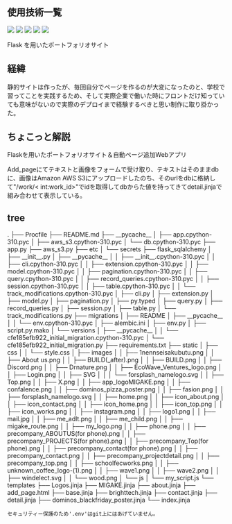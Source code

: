 <div id="top"></div>

## 使用技術一覧

<!-- シールド一覧 -->
<!-- 該当するプロジェクトの中から任意のものを選ぶ-->
<p style="display: inline">
  <!-- バックエンドのフレームワーク一覧 -->
  <img src="https://img.shields.io/badge/-Flask-092E20.svg?logo=flask&style=for-the-badge">
  <!-- バックエンドの言語一覧 -->
  <img src="https://img.shields.io/badge/-Python-F2C63C.svg?logo=python&style=for-the-badge">
  <img src="https://img.shields.io/badge/-JavaScript-F2C63C.svg?logo=javascript&style=for-the-badge">
  <!-- ミドルウェア一覧 -->
  <img src="https://img.shields.io/badge/-Postgresql-4479A1.svg?logo=postgresql&style=for-the-badge&logoColor=white">
  <!-- インフラ一覧 -->
  <img src="https://img.shields.io/badge/-Amazon%20aws%20s3-232F3E.svg?logo=amazons3&style=for-the-badge">
</p>

<!-- プロジェジェクト名 -->
<p style="display: flex, ">
  Flask を用いたポートフォリオサイト
</p>
<!-- 経緯 -->

  ## 経緯

<p>
  静的サイトは作ったが、毎回自分でページを作るのが大変になったのと、学校で習ってことを実践するため、そして実際企業で働いた時にフロントだけ知っていても意味がないので実際のデプロイまで経験するべきと思い制作に取り掛かった。<br>
</p>
<span></span>

<!-- 説明 -->
 ## ちょこっと解説
Flaskを用いたポートフォリオサイト＆自動ページ追加Webアプリ
<p>
  Add_pageにてテキストと画像をフォームで受け取り、テキストはそのままdbに、画像はAmazon AWS S3にアップロードしたのち、そのurlをdbに格納して"/work/< int:work_id>"でidを取得してdbからた値を持ってきてdetail.jinjaで組み合わせて表示している。
</p>

<!-- tree -->
## tree
<p>
  .
├── Procfile
├── README.md
├── __pycache__
│   ├── app.cpython-310.pyc
│   ├── aws_s3.cpython-310.pyc
│   └── db.cpython-310.pyc
├── app.py
├── aws_s3.py
├── etc
│   └── secrets
├── flask_sqlalchemy
│   ├── __init__.py
│   ├── __pycache__
│   │   ├── __init__.cpython-310.pyc
│   │   ├── cli.cpython-310.pyc
│   │   ├── extension.cpython-310.pyc
│   │   ├── model.cpython-310.pyc
│   │   ├── pagination.cpython-310.pyc
│   │   ├── query.cpython-310.pyc
│   │   ├── record_queries.cpython-310.pyc
│   │   ├── session.cpython-310.pyc
│   │   ├── table.cpython-310.pyc
│   │   └── track_modifications.cpython-310.pyc
│   ├── cli.py
│   ├── extension.py
│   ├── model.py
│   ├── pagination.py
│   ├── py.typed
│   ├── query.py
│   ├── record_queries.py
│   ├── session.py
│   ├── table.py
│   └── track_modifications.py
├── migrations
│   ├── README
│   ├── __pycache__
│   │   └── env.cpython-310.pyc
│   ├── alembic.ini
│   ├── env.py
│   ├── script.py.mako
│   └── versions
│       ├── __pycache__
│       │   └── cfe185efb922_initial_migration.cpython-310.pyc
│       └── cfe185efb922_initial_migration.py
├── requirements.txt
├── static
│   ├── css
│   │   └── style.css
│   ├── images
│   │   ├── 1nennseisakubutu.png
│   │   ├── About us.png
│   │   ├── BUILD(_after).png
│   │   ├── BUILD.png
│   │   ├── Discord.png
│   │   ├── Drnature.png
│   │   ├── EcoWave_Ventures_logo.png
│   │   ├── Login.png
│   │   ├── SVG
│   │   │   └── forsplash_namelogo.svg
│   │   ├── Top.png
│   │   ├── X.png
│   │   ├── app_logoMIGAKE.png
│   │   ├── confalence.png
│   │   ├── dominos_pizza_poster.png
│   │   ├── fasion.png
│   │   ├── forsplash_namelogo.svg
│   │   ├── home.png
│   │   ├── icon_about.png
│   │   ├── icon_contact.png
│   │   ├── icon_home.png
│   │   ├── icon_top.png
│   │   ├── icon_works.png
│   │   ├── instagram.png
│   │   ├── logo1.png
│   │   ├── mail.jpg
│   │   ├── me_adlt.png
│   │   ├── me_child.png
│   │   ├── migake_route.png
│   │   ├── my_logo.png
│   │   ├── phone.png
│   │   ├── precompany_ABOUTUS(for phone).png
│   │   ├── precompany_PROJECTS(for phone).png
│   │   ├── precompany_Top(for phone).png
│   │   ├── precompany_contact(for phone).png
│   │   ├── precompany_contact.png
│   │   ├── precompany_projectdetail.png
│   │   ├── precompany_top.png
│   │   ├── schoolfecworks.png
│   │   ├── unknown_coffee_logo-(1).png
│   │   ├── wave1.png
│   │   ├── wave2.png
│   │   ├── windelect.svg
│   │   └── wood.png
│   └── js
│       └── my_script.js
└── templates
    ├── Logos.jinja
    ├── MIGAKE.jinja
    ├── about.jinja
    ├── add_page.html
    ├── base.jinja
    ├── brighttech.jinja
    ├── contact.jinja
    ├── detail.jinja
    ├── dominos_blackfriday_poster.jinja
    └── index.jinja

    セキュリティー保護のため'.env'はgit上にはあげていません。
</p>
